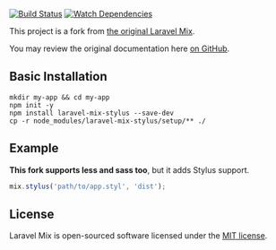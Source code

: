 [![Build Status](https://travis-ci.org/rogervila/laravel-mix-stylus.svg?branch=master)](https://travis-ci.org/rogervila/laravel-mix-stylus)
[![Watch Dependencies](https://david-dm.org/rogervila/laravel-mix-stylus.svg)](https://david-dm.org/rogervila/laravel-mix-stylus.svg)

This project is a fork from [the original Laravel Mix](https://github.com/JeffreyWay/laravel-mix).

You may review the original documentation here [on GitHub](https://github.com/JeffreyWay/laravel-mix/tree/master/docs).

## Basic Installation

```shell
mkdir my-app && cd my-app
npm init -y
npm install laravel-mix-stylus --save-dev
cp -r node_modules/laravel-mix-stylus/setup/** ./
```

## Example

**This fork supports less and sass too**, but it adds Stylus support. 

```js
mix.stylus('path/to/app.styl', 'dist');
```

## License

Laravel Mix is open-sourced software licensed under the [MIT license](http://opensource.org/licenses/MIT).
